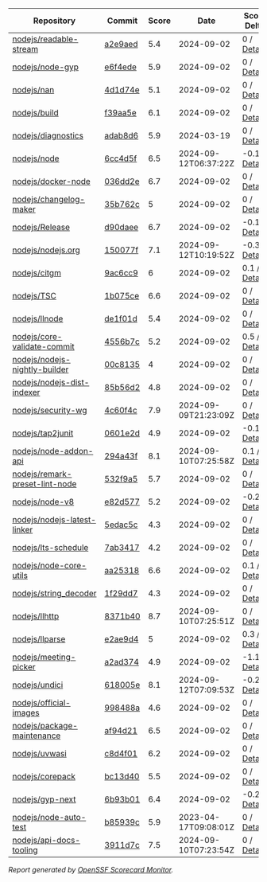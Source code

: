 <!-- OPENSSF-SCORECARD-MONITOR:START -->

| Repository | Commit | Score | Date | Score Delta | Report | StepSecurity |
| -- | -- | -- | -- | -- | -- | -- |
| [nodejs/readable-stream](https://github.com/nodejs/readable-stream) | [a2e9aed](https://github.com/nodejs/readable-stream/commit/a2e9aedf4aeee4a5e4d8efcb175edb67e2817eaa) | 5.4 | 2024-09-02 | 0 / [Details](https://ossf.github.io/scorecard-visualizer/#/projects/github.com/nodejs/readable-stream/compare/a2e9aedf4aeee4a5e4d8efcb175edb67e2817eaa/a2e9aedf4aeee4a5e4d8efcb175edb67e2817eaa) | [View](https://ossf.github.io/scorecard-visualizer/#/projects/github.com/nodejs/readable-stream/commit/a2e9aedf4aeee4a5e4d8efcb175edb67e2817eaa) | [Fix it](https://app.stepsecurity.io/securerepo?repo=nodejs/readable-stream) |
| [nodejs/node-gyp](https://github.com/nodejs/node-gyp) | [e6f4ede](https://github.com/nodejs/node-gyp/commit/e6f4ede10cca28e9edeaa85d7830914c5d1499c7) | 5.9 | 2024-09-02 | 0 / [Details](https://ossf.github.io/scorecard-visualizer/#/projects/github.com/nodejs/node-gyp/compare/e6f4ede10cca28e9edeaa85d7830914c5d1499c7/e6f4ede10cca28e9edeaa85d7830914c5d1499c7) | [View](https://ossf.github.io/scorecard-visualizer/#/projects/github.com/nodejs/node-gyp/commit/e6f4ede10cca28e9edeaa85d7830914c5d1499c7) | [Fix it](https://app.stepsecurity.io/securerepo?repo=nodejs/node-gyp) |
| [nodejs/nan](https://github.com/nodejs/nan) | [4d1d74e](https://github.com/nodejs/nan/commit/4d1d74e0a9ea8fa8091b88e45dc57e4c7eb9cdf7) | 5.1 | 2024-09-02 | 0 / [Details](https://ossf.github.io/scorecard-visualizer/#/projects/github.com/nodejs/nan/compare/4d1d74e0a9ea8fa8091b88e45dc57e4c7eb9cdf7/4d1d74e0a9ea8fa8091b88e45dc57e4c7eb9cdf7) | [View](https://ossf.github.io/scorecard-visualizer/#/projects/github.com/nodejs/nan/commit/4d1d74e0a9ea8fa8091b88e45dc57e4c7eb9cdf7) | [Fix it](https://app.stepsecurity.io/securerepo?repo=nodejs/nan) |
| [nodejs/build](https://github.com/nodejs/build) | [f39aa5e](https://github.com/nodejs/build/commit/f39aa5ea25f44fab8757cbb8972997845092f0a4) | 6.1 | 2024-09-02 | 0 / [Details](https://ossf.github.io/scorecard-visualizer/#/projects/github.com/nodejs/build/compare/24912dc23b03b0169fd145cb6fc7e0b48cb44d67/f39aa5ea25f44fab8757cbb8972997845092f0a4) | [View](https://ossf.github.io/scorecard-visualizer/#/projects/github.com/nodejs/build/commit/f39aa5ea25f44fab8757cbb8972997845092f0a4) | [Fix it](https://app.stepsecurity.io/securerepo?repo=nodejs/build) |
| [nodejs/diagnostics](https://github.com/nodejs/diagnostics) | [adab8d6](https://github.com/nodejs/diagnostics/commit/adab8d62aca9e47928570c29e7e5908a0f825039) | 5.9 | 2024-03-19 | 0 / [Details](https://ossf.github.io/scorecard-visualizer/#/projects/github.com/nodejs/diagnostics/compare/adab8d62aca9e47928570c29e7e5908a0f825039/adab8d62aca9e47928570c29e7e5908a0f825039) | [View](https://ossf.github.io/scorecard-visualizer/#/projects/github.com/nodejs/diagnostics/commit/adab8d62aca9e47928570c29e7e5908a0f825039) | [Fix it](https://app.stepsecurity.io/securerepo?repo=nodejs/diagnostics) |
| [nodejs/node](https://github.com/nodejs/node) | [6cc4d5f](https://github.com/nodejs/node/commit/6cc4d5fc87503a6bc033b70f125d319d46f1c01e) | 6.5 | 2024-09-12T06:37:22Z | -0.1 / [Details](https://ossf.github.io/scorecard-visualizer/#/projects/github.com/nodejs/node/compare/beabcec41ca456e7e895e276acbc5f2d93db032f/6cc4d5fc87503a6bc033b70f125d319d46f1c01e) | [View](https://ossf.github.io/scorecard-visualizer/#/projects/github.com/nodejs/node/commit/6cc4d5fc87503a6bc033b70f125d319d46f1c01e) | [Fix it](https://app.stepsecurity.io/securerepo?repo=nodejs/node) |
| [nodejs/docker-node](https://github.com/nodejs/docker-node) | [036dd2e](https://github.com/nodejs/docker-node/commit/036dd2ebee66930a13aa1e91b7a31b9a42294bb1) | 6.7 | 2024-09-02 | 0 / [Details](https://ossf.github.io/scorecard-visualizer/#/projects/github.com/nodejs/docker-node/compare/325606f2b43ff922bc5cda93e36f69184213f80c/036dd2ebee66930a13aa1e91b7a31b9a42294bb1) | [View](https://ossf.github.io/scorecard-visualizer/#/projects/github.com/nodejs/docker-node/commit/036dd2ebee66930a13aa1e91b7a31b9a42294bb1) | [Fix it](https://app.stepsecurity.io/securerepo?repo=nodejs/docker-node) |
| [nodejs/changelog-maker](https://github.com/nodejs/changelog-maker) | [35b762c](https://github.com/nodejs/changelog-maker/commit/35b762c78ae5beb7dbe0cacca41717ddb29a3484) | 5 | 2024-09-02 | 0 / [Details](https://ossf.github.io/scorecard-visualizer/#/projects/github.com/nodejs/changelog-maker/compare/35b762c78ae5beb7dbe0cacca41717ddb29a3484/35b762c78ae5beb7dbe0cacca41717ddb29a3484) | [View](https://ossf.github.io/scorecard-visualizer/#/projects/github.com/nodejs/changelog-maker/commit/35b762c78ae5beb7dbe0cacca41717ddb29a3484) | [Fix it](https://app.stepsecurity.io/securerepo?repo=nodejs/changelog-maker) |
| [nodejs/Release](https://github.com/nodejs/Release) | [d90daee](https://github.com/nodejs/Release/commit/d90daee4e39ab94f0f7982a8717a4dbc03df7d40) | 6.7 | 2024-09-02 | -0.1 / [Details](https://ossf.github.io/scorecard-visualizer/#/projects/github.com/nodejs/Release/compare/42a1d7c5f3bce8d2efc8d96c7aeb147a173ed396/d90daee4e39ab94f0f7982a8717a4dbc03df7d40) | [View](https://ossf.github.io/scorecard-visualizer/#/projects/github.com/nodejs/Release/commit/d90daee4e39ab94f0f7982a8717a4dbc03df7d40) | [Fix it](https://app.stepsecurity.io/securerepo?repo=nodejs/Release) |
| [nodejs/nodejs.org](https://github.com/nodejs/nodejs.org) | [150077f](https://github.com/nodejs/nodejs.org/commit/150077f29b91c7f5d7322f206d34c27f9628eec7) | 7.1 | 2024-09-12T10:19:52Z | -0.3 / [Details](https://ossf.github.io/scorecard-visualizer/#/projects/github.com/nodejs/nodejs.org/compare/e081e579e9f30472c8fd063f70ad081ae1ed5bae/150077f29b91c7f5d7322f206d34c27f9628eec7) | [View](https://ossf.github.io/scorecard-visualizer/#/projects/github.com/nodejs/nodejs.org/commit/150077f29b91c7f5d7322f206d34c27f9628eec7) | [Fix it](https://app.stepsecurity.io/securerepo?repo=nodejs/nodejs.org) |
| [nodejs/citgm](https://github.com/nodejs/citgm) | [9ac6cc9](https://github.com/nodejs/citgm/commit/9ac6cc9159697eade2fa3725e3117982260a7209) | 6 | 2024-09-02 | 0.1 / [Details](https://ossf.github.io/scorecard-visualizer/#/projects/github.com/nodejs/citgm/compare/e23e3a042a09a61eea7cc42afbeaa20333af10d2/9ac6cc9159697eade2fa3725e3117982260a7209) | [View](https://ossf.github.io/scorecard-visualizer/#/projects/github.com/nodejs/citgm/commit/9ac6cc9159697eade2fa3725e3117982260a7209) | [Fix it](https://app.stepsecurity.io/securerepo?repo=nodejs/citgm) |
| [nodejs/TSC](https://github.com/nodejs/TSC) | [1b075ce](https://github.com/nodejs/TSC/commit/1b075ce8fc943427d5e6d1deee462cda9a7b5ffd) | 6.6 | 2024-09-02 | 0 / [Details](https://ossf.github.io/scorecard-visualizer/#/projects/github.com/nodejs/TSC/compare/b491cfb0d506fad7a50728dddc6430bbafba9a84/1b075ce8fc943427d5e6d1deee462cda9a7b5ffd) | [View](https://ossf.github.io/scorecard-visualizer/#/projects/github.com/nodejs/TSC/commit/1b075ce8fc943427d5e6d1deee462cda9a7b5ffd) | [Fix it](https://app.stepsecurity.io/securerepo?repo=nodejs/TSC) |
| [nodejs/llnode](https://github.com/nodejs/llnode) | [de1f01d](https://github.com/nodejs/llnode/commit/de1f01d70a5c58111dd873d340f898023e4e8fe6) | 5.4 | 2024-09-02 | 0 / [Details](https://ossf.github.io/scorecard-visualizer/#/projects/github.com/nodejs/llnode/compare/de1f01d70a5c58111dd873d340f898023e4e8fe6/de1f01d70a5c58111dd873d340f898023e4e8fe6) | [View](https://ossf.github.io/scorecard-visualizer/#/projects/github.com/nodejs/llnode/commit/de1f01d70a5c58111dd873d340f898023e4e8fe6) | [Fix it](https://app.stepsecurity.io/securerepo?repo=nodejs/llnode) |
| [nodejs/core-validate-commit](https://github.com/nodejs/core-validate-commit) | [4556b7c](https://github.com/nodejs/core-validate-commit/commit/4556b7ced175f8802ef32a0cb1af273e9bab5c24) | 5.2 | 2024-09-02 | 0.5 / [Details](https://ossf.github.io/scorecard-visualizer/#/projects/github.com/nodejs/core-validate-commit/compare/5aa959cdd971d8426b4d7f48ea2ef95cdf4242d9/4556b7ced175f8802ef32a0cb1af273e9bab5c24) | [View](https://ossf.github.io/scorecard-visualizer/#/projects/github.com/nodejs/core-validate-commit/commit/4556b7ced175f8802ef32a0cb1af273e9bab5c24) | [Fix it](https://app.stepsecurity.io/securerepo?repo=nodejs/core-validate-commit) |
| [nodejs/nodejs-nightly-builder](https://github.com/nodejs/nodejs-nightly-builder) | [00c8135](https://github.com/nodejs/nodejs-nightly-builder/commit/00c8135102b0e272ed1d8950845a5412cc9bc237) | 4 | 2024-09-02 | 0 / [Details](https://ossf.github.io/scorecard-visualizer/#/projects/github.com/nodejs/nodejs-nightly-builder/compare/00c8135102b0e272ed1d8950845a5412cc9bc237/00c8135102b0e272ed1d8950845a5412cc9bc237) | [View](https://ossf.github.io/scorecard-visualizer/#/projects/github.com/nodejs/nodejs-nightly-builder/commit/00c8135102b0e272ed1d8950845a5412cc9bc237) | [Fix it](https://app.stepsecurity.io/securerepo?repo=nodejs/nodejs-nightly-builder) |
| [nodejs/nodejs-dist-indexer](https://github.com/nodejs/nodejs-dist-indexer) | [85b56d2](https://github.com/nodejs/nodejs-dist-indexer/commit/85b56d2afb590b8dbe3e716082123182ca19f9bc) | 4.8 | 2024-09-02 | 0 / [Details](https://ossf.github.io/scorecard-visualizer/#/projects/github.com/nodejs/nodejs-dist-indexer/compare/85b56d2afb590b8dbe3e716082123182ca19f9bc/85b56d2afb590b8dbe3e716082123182ca19f9bc) | [View](https://ossf.github.io/scorecard-visualizer/#/projects/github.com/nodejs/nodejs-dist-indexer/commit/85b56d2afb590b8dbe3e716082123182ca19f9bc) | [Fix it](https://app.stepsecurity.io/securerepo?repo=nodejs/nodejs-dist-indexer) |
| [nodejs/security-wg](https://github.com/nodejs/security-wg) | [4c60f4c](https://github.com/nodejs/security-wg/commit/4c60f4c194cd7f1eb40283429d6c51c5c79a5a80) | 7.9 | 2024-09-09T21:23:09Z | 0 / [Details](https://ossf.github.io/scorecard-visualizer/#/projects/github.com/nodejs/security-wg/compare/a2b189b1e0f42b76f68fcfac8fc81515fdd7bb21/4c60f4c194cd7f1eb40283429d6c51c5c79a5a80) | [View](https://ossf.github.io/scorecard-visualizer/#/projects/github.com/nodejs/security-wg/commit/4c60f4c194cd7f1eb40283429d6c51c5c79a5a80) | [Fix it](https://app.stepsecurity.io/securerepo?repo=nodejs/security-wg) |
| [nodejs/tap2junit](https://github.com/nodejs/tap2junit) | [0601e2d](https://github.com/nodejs/tap2junit/commit/0601e2df056c9a6625eba78c627eab405d09caa8) | 4.9 | 2024-09-02 | -0.1 / [Details](https://ossf.github.io/scorecard-visualizer/#/projects/github.com/nodejs/tap2junit/compare/0601e2df056c9a6625eba78c627eab405d09caa8/0601e2df056c9a6625eba78c627eab405d09caa8) | [View](https://ossf.github.io/scorecard-visualizer/#/projects/github.com/nodejs/tap2junit/commit/0601e2df056c9a6625eba78c627eab405d09caa8) | [Fix it](https://app.stepsecurity.io/securerepo?repo=nodejs/tap2junit) |
| [nodejs/node-addon-api](https://github.com/nodejs/node-addon-api) | [294a43f](https://github.com/nodejs/node-addon-api/commit/294a43f8c6a4c79b3295a8f1b83d4782d44cfe74) | 8.1 | 2024-09-10T07:25:58Z | 0.1 / [Details](https://ossf.github.io/scorecard-visualizer/#/projects/github.com/nodejs/node-addon-api/compare/12ffe91b8f94c0b2491fcc5b15547a3ff23ceb07/294a43f8c6a4c79b3295a8f1b83d4782d44cfe74) | [View](https://ossf.github.io/scorecard-visualizer/#/projects/github.com/nodejs/node-addon-api/commit/294a43f8c6a4c79b3295a8f1b83d4782d44cfe74) | [Fix it](https://app.stepsecurity.io/securerepo?repo=nodejs/node-addon-api) |
| [nodejs/remark-preset-lint-node](https://github.com/nodejs/remark-preset-lint-node) | [532f9a5](https://github.com/nodejs/remark-preset-lint-node/commit/532f9a5d70ce4712ca29bd80e0d522fbfc27d78b) | 5.7 | 2024-09-02 | 0 / [Details](https://ossf.github.io/scorecard-visualizer/#/projects/github.com/nodejs/remark-preset-lint-node/compare/b057720ac858784d267dc299dc62c4ee090a3068/532f9a5d70ce4712ca29bd80e0d522fbfc27d78b) | [View](https://ossf.github.io/scorecard-visualizer/#/projects/github.com/nodejs/remark-preset-lint-node/commit/532f9a5d70ce4712ca29bd80e0d522fbfc27d78b) | [Fix it](https://app.stepsecurity.io/securerepo?repo=nodejs/remark-preset-lint-node) |
| [nodejs/node-v8](https://github.com/nodejs/node-v8) | [e82d577](https://github.com/nodejs/node-v8/commit/e82d577cdc34e19a65d919975b7ba35f2b9bc915) | 5.2 | 2024-09-02 | -0.2 / [Details](https://ossf.github.io/scorecard-visualizer/#/projects/github.com/nodejs/node-v8/compare/e82d577cdc34e19a65d919975b7ba35f2b9bc915/e82d577cdc34e19a65d919975b7ba35f2b9bc915) | [View](https://ossf.github.io/scorecard-visualizer/#/projects/github.com/nodejs/node-v8/commit/e82d577cdc34e19a65d919975b7ba35f2b9bc915) | [Fix it](https://app.stepsecurity.io/securerepo?repo=nodejs/node-v8) |
| [nodejs/nodejs-latest-linker](https://github.com/nodejs/nodejs-latest-linker) | [5edac5c](https://github.com/nodejs/nodejs-latest-linker/commit/5edac5c47c6b3f619bff3e51996dd18796f92c71) | 4.3 | 2024-09-02 | 0 / [Details](https://ossf.github.io/scorecard-visualizer/#/projects/github.com/nodejs/nodejs-latest-linker/compare/5edac5c47c6b3f619bff3e51996dd18796f92c71/5edac5c47c6b3f619bff3e51996dd18796f92c71) | [View](https://ossf.github.io/scorecard-visualizer/#/projects/github.com/nodejs/nodejs-latest-linker/commit/5edac5c47c6b3f619bff3e51996dd18796f92c71) | [Fix it](https://app.stepsecurity.io/securerepo?repo=nodejs/nodejs-latest-linker) |
| [nodejs/lts-schedule](https://github.com/nodejs/lts-schedule) | [7ab3417](https://github.com/nodejs/lts-schedule/commit/7ab3417749715bd6665eb840da54a5bea696ecc0) | 4.2 | 2024-09-02 | 0 / [Details](https://ossf.github.io/scorecard-visualizer/#/projects/github.com/nodejs/lts-schedule/compare/7ab3417749715bd6665eb840da54a5bea696ecc0/7ab3417749715bd6665eb840da54a5bea696ecc0) | [View](https://ossf.github.io/scorecard-visualizer/#/projects/github.com/nodejs/lts-schedule/commit/7ab3417749715bd6665eb840da54a5bea696ecc0) | [Fix it](https://app.stepsecurity.io/securerepo?repo=nodejs/lts-schedule) |
| [nodejs/node-core-utils](https://github.com/nodejs/node-core-utils) | [aa25318](https://github.com/nodejs/node-core-utils/commit/aa25318cd46e3698f59da59bf8e1ed6809da5ada) | 6.6 | 2024-09-02 | 0.1 / [Details](https://ossf.github.io/scorecard-visualizer/#/projects/github.com/nodejs/node-core-utils/compare/f420432c6cbdba51da734276d20f73c75728b409/aa25318cd46e3698f59da59bf8e1ed6809da5ada) | [View](https://ossf.github.io/scorecard-visualizer/#/projects/github.com/nodejs/node-core-utils/commit/aa25318cd46e3698f59da59bf8e1ed6809da5ada) | [Fix it](https://app.stepsecurity.io/securerepo?repo=nodejs/node-core-utils) |
| [nodejs/string_decoder](https://github.com/nodejs/string_decoder) | [1f29dd7](https://github.com/nodejs/string_decoder/commit/1f29dd715a6c829da89e869af7dafc231c20ed9f) | 4.3 | 2024-09-02 | 0 / [Details](https://ossf.github.io/scorecard-visualizer/#/projects/github.com/nodejs/string_decoder/compare/1f29dd715a6c829da89e869af7dafc231c20ed9f/1f29dd715a6c829da89e869af7dafc231c20ed9f) | [View](https://ossf.github.io/scorecard-visualizer/#/projects/github.com/nodejs/string_decoder/commit/1f29dd715a6c829da89e869af7dafc231c20ed9f) | [Fix it](https://app.stepsecurity.io/securerepo?repo=nodejs/string_decoder) |
| [nodejs/llhttp](https://github.com/nodejs/llhttp) | [8371b40](https://github.com/nodejs/llhttp/commit/8371b40077c0177d743bb3dfed7e2b56cba18328) | 8.7 | 2024-09-10T07:25:51Z | 0 / [Details](https://ossf.github.io/scorecard-visualizer/#/projects/github.com/nodejs/llhttp/compare/8371b40077c0177d743bb3dfed7e2b56cba18328/8371b40077c0177d743bb3dfed7e2b56cba18328) | [View](https://ossf.github.io/scorecard-visualizer/#/projects/github.com/nodejs/llhttp/commit/8371b40077c0177d743bb3dfed7e2b56cba18328) | [Fix it](https://app.stepsecurity.io/securerepo?repo=nodejs/llhttp) |
| [nodejs/llparse](https://github.com/nodejs/llparse) | [e2ae9d4](https://github.com/nodejs/llparse/commit/e2ae9d4446c58c9508a2904e45bf6b1161287131) | 5 | 2024-09-02 | 0.3 / [Details](https://ossf.github.io/scorecard-visualizer/#/projects/github.com/nodejs/llparse/compare/ae9e466a0c7112c97e69891f3594f918000c27a6/e2ae9d4446c58c9508a2904e45bf6b1161287131) | [View](https://ossf.github.io/scorecard-visualizer/#/projects/github.com/nodejs/llparse/commit/e2ae9d4446c58c9508a2904e45bf6b1161287131) | [Fix it](https://app.stepsecurity.io/securerepo?repo=nodejs/llparse) |
| [nodejs/meeting-picker](https://github.com/nodejs/meeting-picker) | [a2ad374](https://github.com/nodejs/meeting-picker/commit/a2ad374b844dffc54986b48c5e9bd53544046e21) | 4.9 | 2024-09-02 | -1.1 / [Details](https://ossf.github.io/scorecard-visualizer/#/projects/github.com/nodejs/meeting-picker/compare/a2ad374b844dffc54986b48c5e9bd53544046e21/a2ad374b844dffc54986b48c5e9bd53544046e21) | [View](https://ossf.github.io/scorecard-visualizer/#/projects/github.com/nodejs/meeting-picker/commit/a2ad374b844dffc54986b48c5e9bd53544046e21) | [Fix it](https://app.stepsecurity.io/securerepo?repo=nodejs/meeting-picker) |
| [nodejs/undici](https://github.com/nodejs/undici) | [618005e](https://github.com/nodejs/undici/commit/618005eb539a410ef7e855c78cbbecbe916a4234) | 8.1 | 2024-09-12T07:09:53Z | -0.2 / [Details](https://ossf.github.io/scorecard-visualizer/#/projects/github.com/nodejs/undici/compare/cab60114da8bf9acc6628daff2ab58f06856bbc9/618005eb539a410ef7e855c78cbbecbe916a4234) | [View](https://ossf.github.io/scorecard-visualizer/#/projects/github.com/nodejs/undici/commit/618005eb539a410ef7e855c78cbbecbe916a4234) | [Fix it](https://app.stepsecurity.io/securerepo?repo=nodejs/undici) |
| [nodejs/official-images](https://github.com/nodejs/official-images) | [998488a](https://github.com/nodejs/official-images/commit/998488aded6d858b073320b7e0d93903005277c1) | 4.6 | 2024-09-02 | 0 / [Details](https://ossf.github.io/scorecard-visualizer/#/projects/github.com/nodejs/official-images/compare/998488aded6d858b073320b7e0d93903005277c1/998488aded6d858b073320b7e0d93903005277c1) | [View](https://ossf.github.io/scorecard-visualizer/#/projects/github.com/nodejs/official-images/commit/998488aded6d858b073320b7e0d93903005277c1) | [Fix it](https://app.stepsecurity.io/securerepo?repo=nodejs/official-images) |
| [nodejs/package-maintenance](https://github.com/nodejs/package-maintenance) | [af94d21](https://github.com/nodejs/package-maintenance/commit/af94d21ab0d37d51dbf97b76587f90f387783241) | 6.5 | 2024-09-02 | 0 / [Details](https://ossf.github.io/scorecard-visualizer/#/projects/github.com/nodejs/package-maintenance/compare/af94d21ab0d37d51dbf97b76587f90f387783241/af94d21ab0d37d51dbf97b76587f90f387783241) | [View](https://ossf.github.io/scorecard-visualizer/#/projects/github.com/nodejs/package-maintenance/commit/af94d21ab0d37d51dbf97b76587f90f387783241) | [Fix it](https://app.stepsecurity.io/securerepo?repo=nodejs/package-maintenance) |
| [nodejs/uvwasi](https://github.com/nodejs/uvwasi) | [c8d4f01](https://github.com/nodejs/uvwasi/commit/c8d4f01c909565c776947f38f9343521ada2534e) | 6.2 | 2024-09-02 | 0 / [Details](https://ossf.github.io/scorecard-visualizer/#/projects/github.com/nodejs/uvwasi/compare/c8d4f01c909565c776947f38f9343521ada2534e/c8d4f01c909565c776947f38f9343521ada2534e) | [View](https://ossf.github.io/scorecard-visualizer/#/projects/github.com/nodejs/uvwasi/commit/c8d4f01c909565c776947f38f9343521ada2534e) | [Fix it](https://app.stepsecurity.io/securerepo?repo=nodejs/uvwasi) |
| [nodejs/corepack](https://github.com/nodejs/corepack) | [bc13d40](https://github.com/nodejs/corepack/commit/bc13d40037d0b1bfd386e260ae741f55505b5c7c) | 5.5 | 2024-09-02 | 0 / [Details](https://ossf.github.io/scorecard-visualizer/#/projects/github.com/nodejs/corepack/compare/bc13d40037d0b1bfd386e260ae741f55505b5c7c/bc13d40037d0b1bfd386e260ae741f55505b5c7c) | [View](https://ossf.github.io/scorecard-visualizer/#/projects/github.com/nodejs/corepack/commit/bc13d40037d0b1bfd386e260ae741f55505b5c7c) | [Fix it](https://app.stepsecurity.io/securerepo?repo=nodejs/corepack) |
| [nodejs/gyp-next](https://github.com/nodejs/gyp-next) | [6b93b01](https://github.com/nodejs/gyp-next/commit/6b93b01ece2935c396b46f9db0c5360d299482b7) | 6.4 | 2024-09-02 | -0.2 / [Details](https://ossf.github.io/scorecard-visualizer/#/projects/github.com/nodejs/gyp-next/compare/0b8f5bfcaac7eb02a4fd7154712b08adb3c84aba/6b93b01ece2935c396b46f9db0c5360d299482b7) | [View](https://ossf.github.io/scorecard-visualizer/#/projects/github.com/nodejs/gyp-next/commit/6b93b01ece2935c396b46f9db0c5360d299482b7) | [Fix it](https://app.stepsecurity.io/securerepo?repo=nodejs/gyp-next) |
| [nodejs/node-auto-test](https://github.com/nodejs/node-auto-test) | [b85939c](https://github.com/nodejs/node-auto-test/commit/b85939c0dc88670c1d3fbed36b5aba01e2c3f4c7) | 5.9 | 2023-04-17T09:08:01Z | 0 / [Details](https://ossf.github.io/scorecard-visualizer/#/projects/github.com/nodejs/node-auto-test/compare/b85939c0dc88670c1d3fbed36b5aba01e2c3f4c7/b85939c0dc88670c1d3fbed36b5aba01e2c3f4c7) | [View](https://ossf.github.io/scorecard-visualizer/#/projects/github.com/nodejs/node-auto-test/commit/b85939c0dc88670c1d3fbed36b5aba01e2c3f4c7) | [Fix it](https://app.stepsecurity.io/securerepo?repo=nodejs/node-auto-test) |
| [nodejs/api-docs-tooling](https://github.com/nodejs/api-docs-tooling) | [3911d7c](https://github.com/nodejs/api-docs-tooling/commit/3911d7c047d7e6d884c5aebd232f11b7e4e7227a) | 7.5 | 2024-09-10T07:23:54Z | 0 / [Details](https://ossf.github.io/scorecard-visualizer/#/projects/github.com/nodejs/api-docs-tooling/compare/3426a447ced5b37471de5b7b62e2c348fe0f57aa/3911d7c047d7e6d884c5aebd232f11b7e4e7227a) | [View](https://ossf.github.io/scorecard-visualizer/#/projects/github.com/nodejs/api-docs-tooling/commit/3911d7c047d7e6d884c5aebd232f11b7e4e7227a) | [Fix it](https://app.stepsecurity.io/securerepo?repo=nodejs/api-docs-tooling) |

_Report generated by [OpenSSF Scorecard Monitor](https://github.com/ossf/scorecard-monitor)._

<!-- OPENSSF-SCORECARD-MONITOR:END -->